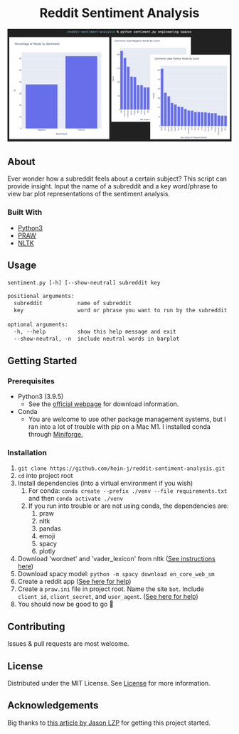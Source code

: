 <h1 align="center">Reddit Sentiment Analysis</h1>

![preview](https://github.com/hein-j/reddit-sentiment-analysis/blob/main/docs/screenshot.png?raw=true)

<!-- ABOUT THE PROJECT -->
## About

Ever wonder how a subreddit feels about a certain subject? This script can provide insight. Input the name of a subreddit and a key word/phrase to view bar plot representations of the sentiment analysis. 

### Built With

* [Python3](https://www.python.org/)
* [PRAW](https://praw.readthedocs.io/en/latest/#)
* [NLTK](https://www.nltk.org/)

<!-- USAGE EXAMPLES -->
## Usage

```sentiment.py [-h] [--show-neutral] subreddit key```

```
positional arguments:
  subreddit           name of subreddit
  key                 word or phrase you want to run by the subreddit

optional arguments:
  -h, --help          show this help message and exit
  --show-neutral, -n  include neutral words in barplot
```
<!-- GETTING STARTED -->
## Getting Started

### Prerequisites
* Python3 (3.9.5)
  * See the <a href="https://www.python.org/downloads/">official webpage</a> for download information.
* Conda
    * You are welcome to use other package management systems, but I ran into a lot of trouble with pip on a Mac M1. I installed conda through <a href="https://github.com/conda-forge/miniforge">Miniforge.</a>


### Installation
1. ```git clone https://github.com/hein-j/reddit-sentiment-analysis.git```
2. ```cd``` into project root
3. Install dependencies (into a virtual environment if you wish)
    1. For conda: ```conda create --prefix ./venv --file requirements.txt``` and then ```conda activate ./venv```
    2. If you run into trouble or are not using conda, the dependencies are:
        1. praw
        2. nltk
        3. pandas
        4. emoji
        5. spacy
        6. plotly
4. Download 'wordnet' and 'vader_lexicon' from nltk (<a href="http://www.nltk.org/data.html">See instructions here</a>)  
5. Download spacy model: ```python -m spacy download en_core_web_sm```
6. Create a reddit app (<a href="https://www.geeksforgeeks.org/how-to-get-client_id-and-client_secret-for-python-reddit-api-registration/">See here for help</a>)
7. Create a ```praw.ini``` file in project root. Name the site ```bot```. Include ```client_id```, ```client_secret```, and ```user_agent```. (<a href="https://praw.readthedocs.io/en/latest/getting_started/configuration/prawini.html">See here for help</a>)
8. You should now be good to go 🤘
<!-- CONTRIBUTING -->
## Contributing

Issues & pull requests are most welcome. 

<!-- LICENSE -->
## License

Distributed under the MIT License. See <a href="https://github.com/hein-j/reddit-sentiment-analysis/blob/main/LICENSE.txt">License</a> for more information.




<!-- ACKNOWLEDGEMENTS -->
## Acknowledgements
Big thanks to <a href="https://levelup.gitconnected.com/reddit-sentiment-analysis-with-python-c13062b862f6">this article by Jason LZP</a> for getting this project started.